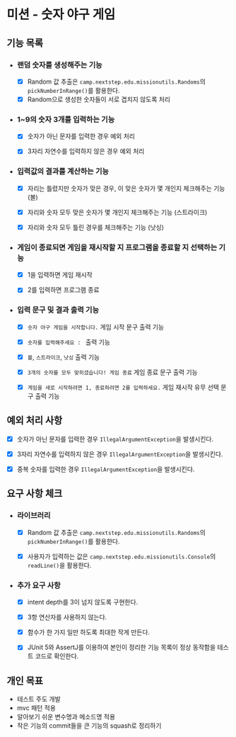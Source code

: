 # 미션 - 숫자 야구 게임

## 기능 목록

- ### 랜덤 숫자를 생성해주는 기능
  - [x] Random 값 추출은 `camp.nextstep.edu.missionutils.Randoms`의 `pickNumberInRange()`를 활용한다.
  - [x] Random으로 생성한 숫자들이 서로 겹치지 않도록 처리

- ### 1~9의 숫자 3개를 입력하는 기능
  - [x] 숫자가 아닌 문자를 입력한 경우 예외 처리
  - [x] 3자리 자연수를 입력하지 않은 경우 예외 처리


- ### 입력값의 결과를 계산하는 기능
  - [x] 자리는 틀렸지만 숫자가 맞은 경우, 이 맞은 숫자가 몇 개인지 체크해주는 기능 (볼)
  - [x] 자리와 숫자 모두 맞은 숫자가 몇 개인지 체크해주는 기능 (스트라이크)
  - [x] 자리와 숫자 모두 틀린 경우를 체크해주는 기능 (낫싱)


- ### 게임이 종료되면 게임을 재시작할 지 프로그램을 종료할 지 선택하는 기능
  - [x] 1을 입력하면 게임 재시작
  - [x] 2를 입력하면 프로그램 종료


- ### 입력 문구 및 결과 출력 기능
  - [x] `숫자 야구 게임을 시작합니다.` 게임 시작 문구 출력 기능
  - [x] `숫자를 입력해주세요 : ` 출력 기능
  - [x] `볼`, `스트라이크`, `낫싱` 출력 기능
  - [x] `3개의 숫자를 모두 맞히셨습니다! 게임 종료` 게임 종료 문구 출력 기능
  - [x] `게임을 새로 시작하려면 1, 종료하려면 2를 입력하세요.` 게임 재시작 유무 선택 문구 출력 기능


## 예외 처리 사항

- [x] 숫자가 아닌 문자를 입력한 경우 `IllegalArgumentException`을 발생시킨다.
- [x] 3자리 자연수를 입력하지 않은 경우 `IllegalArgumentException`을 발생시킨다.
- [x] 중복 숫자를 입력한 경우 `IllegalArgumentException`을 발생시킨다.


## 요구 사항 체크

- ### 라이브러리
  - [x] Random 값 추출은 `camp.nextstep.edu.missionutils.Randoms`의 `pickNumberInRange()`를 활용한다.
  - [x] 사용자가 입력하는 값은 `camp.nextstep.edu.missionutils.Console`의 `readLine()`을 활용한다.


- ### 추가 요구 사항
  - [x] intent depth를 3이 넘지 않도록 구현한다.
  - [x] 3항 연산자를 사용하지 않는다.
  - [x] 함수가 한 가지 일만 하도록 최대한 작게 만든다.
  - [x] JUnit 5와 AssertJ를 이용하여 본인이 정리한 기능 목록이 정상 동작함을 테스트 코드로 확인한다.


## 개인 목표
  - 테스트 주도 개발
  - mvc 패턴 적용
  - 알아보기 쉬운 변수명과 메소드명 적용
  - 작은 기능의 commit들을 큰 기능의 squash로 정리하기
